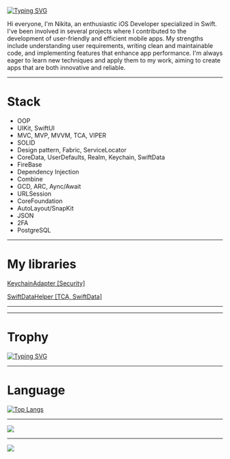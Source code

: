 [![Typing SVG](http://readme-typing-svg.herokuapp.com?font=Fira+Code&weight=500&size=30&pause=1000&color=F7A87D&center=true&random=false&width=435&lines=Hello%2C+I'm+Nikita)](https://git.io/typing-svg)


Hi everyone, I'm Nikita, an enthusiastic iOS Developer specialized in Swift. I've been involved in several projects where I contributed to the development of user-friendly and efficient mobile apps. My strengths include understanding user requirements, writing clean and maintainable code, and implementing features that enhance app performance. I'm always eager to learn new techniques and apply them to my work, aiming to create apps that are both innovative and reliable.

****
 
 # Stack
 -   OOP
 -   UIKit, SwiftUI
 -   MVC, MVP, MVVM, TCA, VIPER
 -   SOLID
 -   Design pattern, Fabric, ServiceLocator
 -   CoreData, UserDefaults, Realm, Keychain, SwiftData
 -   FireBase
 -   Dependency Injection
 -   Combine
 -   GCD, ARC, Aync/Await
 -   URLSession
 -   CoreFoundation
 -   AutoLayout/SnapKit
 -   JSON
 -   2FA
 -   PostgreSQL

****

# My libraries

[KeychainAdapter \[Security\]](https://github.com/Nikita06122002/KeychainAdapter)

[SwiftDataHelper \[TCA, SwiftData\]](https://github.com/Nikita06122002/SwiftDataHelper)

****

****
# **Trophy**

[![Typing SVG](https://github-profile-trophy.vercel.app/?username=Nikita06122002)](https://github.com/ryo-ma/github-profile-tripgy)

****
# Language

[![Top Langs](https://github-readme-stats.vercel.app/api/top-langs/?username=Nikita06122002)](https://github.com/Nikita06122002/github-readme-stats)

****

![](https://github-profile-summary-cards.vercel.app/api/cards/profile-details?username=Nikita06122002&theme=solarized_dark)

****

![](https://github-profile-summary-cards.vercel.app/api/cards/stats?username=Nikita06122002&theme=solarized_dark)
